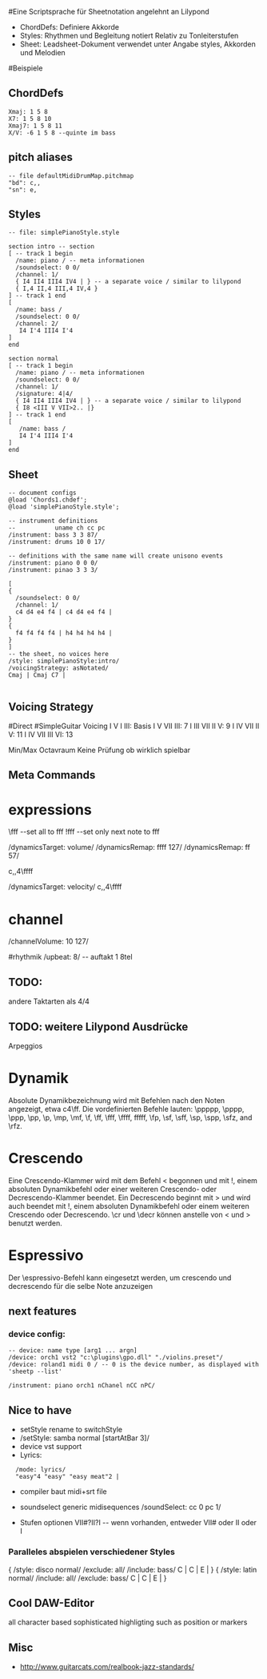 

#Eine Scriptsprache für Sheetnotation angelehnt an Lilypond

 - ChordDefs: Definiere Akkorde
 - Styles: Rhythmen und Begleitung notiert Relativ zu Tonleiterstufen
 - Sheet: Leadsheet-Dokument verwendet unter Angabe styles, Akkorden und Melodien

#Beispiele
## ChordDefs

```
Xmaj: 1 5 8
X7: 1 5 8 10
Xmaj7: 1 5 8 11
X/V: -6 1 5 8 --quinte im bass
```

## pitch aliases
```
-- file defaultMidiDrumMap.pitchmap
"bd": c,,
"sn": e, 
```

## Styles
```
-- file: simplePianoStyle.style

section intro -- section
[ -- track 1 begin
  /name: piano / -- meta informationen
  /soundselect: 0 0/
  /channel: 1/
  { I4 II4 III4 IV4 | } -- a separate voice / similar to lilypond
  { I,4 II,4 III,4 IV,4 } 
] -- track 1 end
[
  /name: bass /
  /soundselect: 0 0/
  /channel: 2/
   I4 I'4 III4 I'4
]
end

section normal
[ -- track 1 begin
  /name: piano / -- meta informationen
  /soundselect: 0 0/
  /channel: 1/
  /signature: 4|4/
  { I4 II4 III4 IV4 | } -- a separate voice / similar to lilypond
  { I8 <III V VII>2.. |}    
] -- track 1 end
[
   /name: bass /
   I4 I'4 III4 I'4
]
end

```

## Sheet

```
-- document configs
@load 'Chords1.chdef';
@load 'simplePianoStyle.style';

-- instrument definitions
--           uname ch cc pc
/instrument: bass 3 3 87/
/instrument: drums 10 0 17/

-- definitions with the same name will create unisono events
/instrument: piano 0 0 0/
/instrument: pinao 3 3 3/

[
{ 
  /soundselect: 0 0/ 
  /channel: 1/
  c4 d4 e4 f4 | c4 d4 e4 f4 | 
}
{ 
  f4 f4 f4 f4 | h4 h4 h4 h4 | 
}
] 
-- the sheet, no voices here
/style: simplePianoStyle:intro/
/voicingStrategy: asNotated/
Cmaj | Cmaj C7 |


```

## Voicing Strategy
#Direct
#SimpleGuitar
 Voicing I V I III: Basis
 	 I V VII III: 7
	 I III VII II V: 9
	 I IV VII II V: 11
	 I IV VII III VI: 13

 Min/Max Octavraum
 Keine Prüfung ob wirklich spielbar

## Meta Commands
# expressions

\fff --set all to fff
!fff --set only next note to fff

/dynamicsTarget: volume/
/dynamicsRemap: ffff 127/
/dynamicsRemap: ff 57/

 c,,4\ffff

/dynamicsTarget: velocity/
 c,,4\ffff

# channel
/channelVolume: 10 127/

#rhythmik
/upbeat: 8/ -- auftakt 1 8tel

## TODO:
andere Taktarten als 4/4

## TODO: weitere Lilypond Ausdrücke

Arpeggios

# Dynamik
Absolute Dynamikbezeichnung wird mit Befehlen nach den Noten angezeigt, etwa c4\ff. Die vordefinierten Befehle lauten: \ppppp, \pppp, \ppp, \pp, \p, \mp, \mf, \f, \ff, \fff, \ffff, fffff, \fp, \sf, \sff, \sp, \spp, \sfz, and \rfz. 

# Crescendo
Eine Crescendo-Klammer wird mit dem Befehl \< begonnen und mit \!, einem absoluten Dynamikbefehl oder einer weiteren Crescendo- oder Decrescendo-Klammer beendet. Ein Decrescendo beginnt mit \> und wird auch beendet mit \!, einem absoluten Dynamikbefehl oder einem weiteren Crescendo oder Decrescendo. \cr und \decr können anstelle von \< und \> benutzt werden.

# Espressivo
Der \espressivo-Befehl kann eingesetzt werden, um crescendo und decrescendo für die selbe Note anzuzeigen


## next features

### device config:
  ```
  -- device: name type [arg1 ... argn]
  /device: orch1 vst2 "c:\plugins\gpo.dll" "./violins.preset"/
  /device: roland1 midi 0 / -- 0 is the device number, as displayed with 'sheetp --list'

  /instrument: piano orch1 nChanel nCC nPC/

  ```


## Nice to have
- setStyle rename to switchStyle
- /setStyle: samba normal [startAtBar 3]/ 
- device vst support
- Lyrics:
```
  /mode: lyrics/
  "easy"4 "easy" "easy meat"2 |
```
  - compiler baut midi+srt file

- soundselect generic midisequences
  /soundSelect: cc 0 pc 1/

- Stufen optionen
VII#?II?I -- wenn vorhanden, entweder VII# oder II oder I

### Paralleles abspielen verschiedener Styles

{
  /style: disco normal/
  /exclude: all/
  /include: bass/
  C | C | E |
}
{
  /style: latin normal/
  /include: all/
  /exclude: bass/
  C | C | E |
}


## Cool DAW-Editor
all character based 
sophisticated highligting such as position or markers

## Misc
- http://www.guitarcats.com/realbook-jazz-standards/
